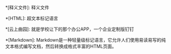 *[释义文件]: 释义文件

*[HTML]: 超文本标记语言

*[云上曲园]: 就是学校让下的那个办公APP，一个企业定制版钉钉

*[Markdown]: Markdown是一种轻量级标记语言，它允许人们使用易读易写的纯文本格式编写文档，然后转换成格式丰富的HTML页面。